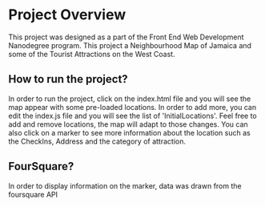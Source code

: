 # Project Overview
This project was designed as a part of the Front End Web Development Nanodegree program. This project a Neighbourhood Map of Jamaica and some of the Tourist Attractions on the West Coast.

## How to run the project?

In order to run the project, click on the index.html file and you will see the map appear with some pre-loaded locations. In order to add more, you can edit the index.js file and you will see the list of 'InitialLocations'. Feel free to add and remove locations, the map will adapt to those changes. You can also click on a marker to see more information about the location such as the CheckIns, Address and the category of attraction.

## FourSquare?
In order to display information on the marker, data was drawn from the foursquare API
